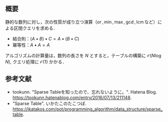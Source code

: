 ## 概要

静的な数列に対し，次の性質が成り立つ演算（$\operatorname{or}, \min, \max, \gcd, \operatorname{lcm}$など）による区間クエリを求める．

- 結合則：$(A \bullet B) \bullet C = A \bullet (B \bullet C)$
- 冪等性：$A \bullet A = A$

アルゴリズムの計算量は，数列の長さを $N$ とすると，テーブルの構築に $\mathcal{O}(N \log N),$ クエリ処理に $\mathcal{O}(1)$ かかる．


## 参考文献

- tookunn. "Sparse Tableを知ったので、忘れないように。". Hatena Blog. <https://tookunn.hatenablog.com/entry/2016/07/13/211148>.
- "Sparse Table". いかたこのたこつぼ. <https://ikatakos.com/pot/programming_algorithm/data_structure/sparse_table>.
